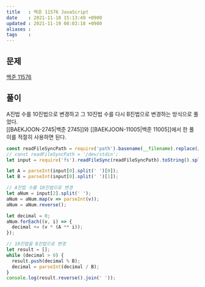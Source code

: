 ```yaml
---
title   : 백준 11576 JavaScript 
date    : 2021-11-18 15:13:49 +0900
updated : 2021-11-19 08:03:18 +0900
aliases : 
tags    : 
---
```

## 문제
[백준 11576](https://www.acmicpc.net/problem/11576)

## 풀이
A진법 수를 10진법으로 변경하고 그 10진법 수를 다시 B진법으로 변경하는 방식으로 풀었다.  
[[BAEKJOON-2745|백준 2745]]와 [[BAEKJOON-11005|백준 11005]]에서 한 풀이를 적절히 사용하면 된다.  

```javascript
const readFileSyncPath = require('path').basename(__filename).replace(/js$/, 'txt');
// const readFileSyncPath = '/dev/stdin';
let input = require('fs').readFileSync(readFileSyncPath).toString().split('\n');

let A = parseInt(input[0].split(' ')[0]);
let B = parseInt(input[0].split(' ')[1]);

// A진법 수를 10진법으로 변경 
let aNum = input[2].split(' ');
aNum = aNum.map(v => parseInt(v));
aNum = aNum.reverse();

let decimal = 0;
aNum.forEach((v, i) => {
  decimal += (v * (A ** i));
});

// 10진법을 B진법으로 변경
let result = [];
while (decimal > 0) {
  result.push(decimal % B);
  decimal = parseInt(decimal / B);
}
console.log(result.reverse().join(' '));
```
